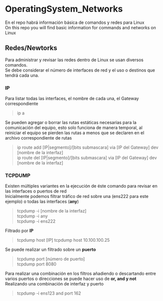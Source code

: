 # OperatingSystem_Networks
En el repo habrá información básica de comandos y redes para Linux  
On this repo you will find basic information for commands and networks on Linux

## Redes/Newtorks  
Para administrar y revisar las redes dentro de Linux se usan diversos comandos.  
Se debe considerar el número de interfaces de red y el uso o destinos que tendrá cada una.  

### IP
Para listar todas las interfaces, el nombre de cada una, el Gateway correspondiente  
>ip a
  
Se pueden agregar o borrar las rutas estáticas necesarias para la comunicación del equipo, esto solo funciona de manera temporal, al reiniciar el equipo se pierden las rutas a menos que se declaren en el archivo correspondiente de rutas
>ip route add [IP|segmento]/[bits submascara] via [IP del Gateway] dev [nombre de la interfaz]  
>ip route del [IP|segmento]/[bits submascara] via [IP del Gateway] dev [nombre de la interfaz]

### TCPDUMP
Existen múltiples variantes en la ejecución de éste comando para revisar en las interfaces o puertos de red  
Inicialmente podemos filtrar tráfico de red sobre una (ens222 para este ejemplo) o todas las interfaces (**any**)
>tcpdump -i [nombre de la interfaz]  
>tcpdump -i any  
>tcpdump -i ens222

Filtrado por **IP**  
>tcpdump host [IP]
>tcpdump host 10.100.100.25

Se puede realizar un filtrado sobre un **puerto**
>tcpdump port [número de puerto]  
>tcpdump port 8080  

Para realizar una combinación en los filtros añadiendo o descartando entre varios puertos o direcciones se puede hacer uso de **or, and y not** 
Realizando una combinación de interfaz y puerto  
>tcpdump -i ens123 and port 162  
